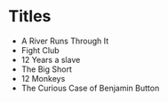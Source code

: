 # Titles

- A River Runs Through It
- Fight Club
- 12 Years a slave
- The Big Short
- 12 Monkeys
- The Curious Case of Benjamin Button
